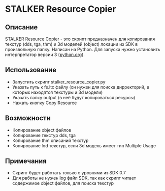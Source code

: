 # STALKER Resource Copier

## Описание
STALKER Resource Copier - это скрипт предназначен для копирования текстур (dds, tga, thm) и 3d моделей (object) локации из SDK в произвольную папку. Написан на Python. Для запуска нужно установить интерпретатор версии 3 ([python.org](http://www.python.org/)). 

## Использование
- Запустить скрипт stalker_resource_copier.py
- Указать путь к fs.ltx файлу (он нужен для поиска дирректорий, в которых находятся текстуры и 3d модели)
- Указать папку output (в неё будут копироваться ресурсы)
- Нажать кнопку Copy Resource

## Возможности
- Копирование object файлов
- Копирование текстур dds, tga
- Копирование thm описаний текстур
- Копирование lod текстур, если 3d модель имеет тип Multiple Usage

## Примечания
- Скрипт будет работать только с уровнями из SDK 0.7
- Для работы не нужен log файл SDK, так как скрипт читает содержимое object файлов, для поиска текстур
